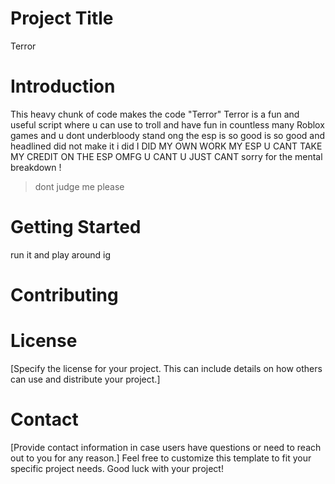 # Project Title
Terror
# Introduction
This heavy chunk of code makes the code "Terror" Terror is a fun and useful script where u can use to troll and have fun in countless many Roblox games and u dont underbloody stand ong the esp is so good is so good and headlined did not make it i did I DID MY OWN WORK MY ESP U CANT TAKE MY CREDIT ON THE ESP OMFG U CANT U JUST CANT sorry for the  mental breakdown !

> dont judge me
> please
# Getting Started
run it and play around ig
# Contributing

# License
[Specify the license for your project. This can include details on how others can use and distribute your project.]
# Contact
[Provide contact information in case users have questions or need to reach out to you for any reason.]
Feel free to customize this template to fit your specific project needs. Good luck with your project!
